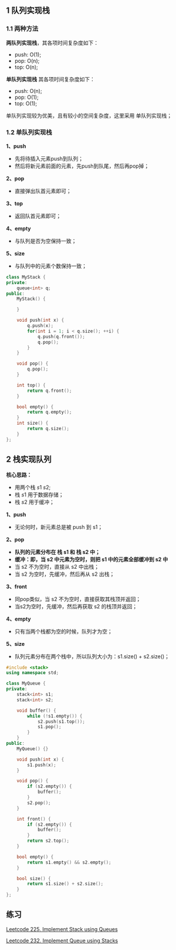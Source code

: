## 1 队列实现栈
### 1.1 两种方法
**两队列实现栈**，其各项时间复杂度如下：
- push: O(1);
- pop: O(n);
- top: O(n);

**单队列实现栈** 其各项时间复杂度如下：
- push: O(n);
- pop: O(1);
- top: O(1);

单队列实现较为优美，且有较小的空间复杂度，这里采用 单队列实现栈；

### 1.2 单队列实现栈

**1、push**
- 先将待插入元素push到队列；
- 然后将新元素前面的元素，先push到队尾，然后再pop掉；

**2、pop**
- 直接弹出队首元素即可；

**3、top**
- 返回队首元素即可；

**4、empty**
- 与队列是否为空保持一致；

**5、size**
- 与队列中的元素个数保持一致；

```cpp
class MyStack {
private:
	queue<int> q;
public:
	MyStack() {

	}

	void push(int x) {
		q.push(x);
        for(int i = 1; i < q.size(); ++i) {
            q.push(q.front());
            q.pop();
        }
	}

	void pop() {
		q.pop();
	}

	int top() {
		return q.front();
	}

	bool empty() {
		return q.empty();
	}
	int size() {
		return q.size();
	}
};
```

## 2 栈实现队列
**核心思路：**
- 用两个栈 $s1$ $s2$;
- 栈 $s1$ 用于数据存储；
- 栈 $s2$ 用于缓冲；

**1、push**
- 无论何时，新元素总是被 push 到 s1；

**2、pop**
- **队列的元素分布在 栈 s1 和 栈 s2 中；**
- **缓冲：即，当 s2 中元素为空时，则把 s1 中的元素全部缓冲到 s2 中**
- 当 s2 不为空时，直接从 s2 中出栈；
- 当 s2 为空时，先缓冲，然后再从 s2 出栈；

**3、front**
- 同pop类似，当 s2 不为空时，直接获取其栈顶并返回；
- 当s2为空时，先缓冲，然后再获取 s2 的栈顶并返回；

**4、empty**
- 只有当两个栈都为空的时候，队列才为空；

**5、size**
- 队列元素分布在两个栈中，所以队列大小为：s1.size() + s2.size()；
```cpp
#include <stack>
using namespace std;

class MyQueue {
private:
	stack<int> s1;
	stack<int> s2;

	void buffer() {
		while (!s1.empty()) {
			s2.push(s1.top());
			s1.pop();
		}
	}
public:
	MyQueue() {}

	void push(int x) {
		s1.push(x);
	}

	void pop() {
		if (s2.empty()) {
			buffer();
		}
		s2.pop();
	}

	int front() {
		if (s2.empty()) {
			buffer();
		}
		return s2.top();
	}

	bool empty() {
		return s1.empty() && s2.empty();
	}

	bool size() {
		return s1.size() + s2.size();
	}
};
```

## 练习
[Leetcode 225. Implement Stack using Queues](https://leetcode.com/problems/implement-stack-using-queues/)

[Leetcode 232. Implement Queue using Stacks](https://leetcode.com/problems/implement-queue-using-stacks/)